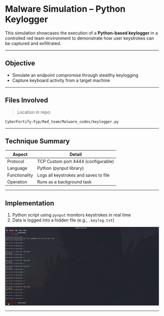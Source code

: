 # Malware Simulation – Python Keylogger

This simulation showcases the execution of a **Python-based keylogger** in a controlled red team environment to demonstrate how user keystrokes can be captured and exfiltrated.

---

## Objective
- Simulate an endpoint compromise through stealthy keylogging
- Capture keyboard activity from a target machine

---

## Files Involved

> Location in repo:
```
CyberFortify-Fyp/Red_team/Malware_codes/keylogger.py
```

---

## Technique Summary

| Aspect            | Detail                                      |
|-------------------|---------------------------------------------|
| Protocol          | TCP Custom port 4444 (configurable)         |
| Language          | Python (pynput library)                     |
| Functionality     | Logs all keystrokes and saves to file       |
| Operation         | Runs as a background task                   |

---

## Implementation

1. Python script using `pynput` monitors keystrokes in real time  
2. Data is logged into a hidden file (e.g., `.keylog.txt`)  

![Keylogger Output](/assets/screenshots/keylogger/keylog_recieve.jpeg)

---
